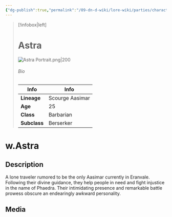 ```yaml
---
{"dg-publish":true,"permalink":"/09-dn-d-wiki/lore-wiki/parties/characters/w-astra/"}
---
```



> [!infobox|left]
> # Astra
> ![Astra Portrait.png|200](/img/user/z_Assets/Astra%20Portrait.png)
> ###### Bio
> | Info | Info |
> |---|---|
> |**Lineage** | Scourge Aasimar |
> |**Age** | 25 |
> |**Class**  | Barbarian |
> |**Subclass**  | Berserker |
# w.Astra
## Description
A lone traveler rumored to be the only Aasimar currently in Eranvale. Following their divine guidance, they help people in need and fight injustice in the name of Phaedra. Their intimidating presence and remarkable battle prowess obscure an endearingly awkward personality.

## Media 